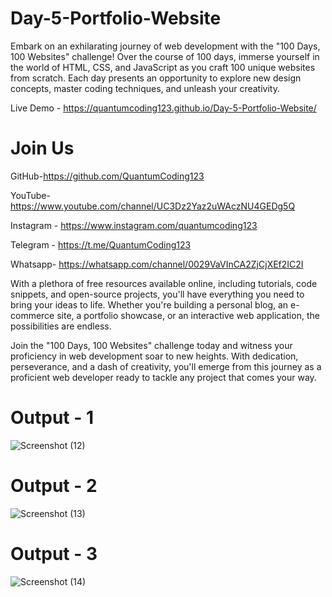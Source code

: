 # Day-5-Portfolio-Website

Embark on an exhilarating journey of web development with the "100 Days, 100 Websites" challenge! Over the course of 100 days, immerse yourself in the world of HTML, CSS, and JavaScript as you craft 100 unique websites from scratch. Each day presents an opportunity to explore new design concepts, master coding techniques, and unleash your creativity.

Live Demo - https://quantumcoding123.github.io/Day-5-Portfolio-Website/

# Join Us

GitHub-https://github.com/QuantumCoding123

YouTube-https://www.youtube.com/channel/UC3Dz2Yaz2uWAczNU4GEDg5Q

Instagram - https://www.instagram.com/quantumcoding123

Telegram - https://t.me/QuantumCoding123

Whatsapp- https://whatsapp.com/channel/0029VaVInCA2ZjCjXEf2IC2I

With a plethora of free resources available online, including tutorials, code snippets, and open-source projects, you'll have everything you need to bring your ideas to life. Whether you're building a personal blog, an e-commerce site, a portfolio showcase, or an interactive web application, the possibilities are endless.

Join the "100 Days, 100 Websites" challenge today and witness your proficiency in web development soar to new heights. With dedication, perseverance, and a dash of creativity, you'll emerge from this journey as a proficient web developer ready to tackle any project that comes your way.

# Output - 1

![Screenshot (12)](https://github.com/QuantumCoding123/Day-5-Portfolio-Website/assets/166281221/5a862f4c-777a-43fe-92cd-73c5234a5c74)


# Output - 2

![Screenshot (13)](https://github.com/QuantumCoding123/Day-5-Portfolio-Website/assets/166281221/7e2755ab-0313-449c-8de1-0163c2089aa0)


# Output - 3

![Screenshot (14)](https://github.com/QuantumCoding123/Day-5-Portfolio-Website/assets/166281221/d89f4987-0adb-47ec-b9ce-63094014240b)




